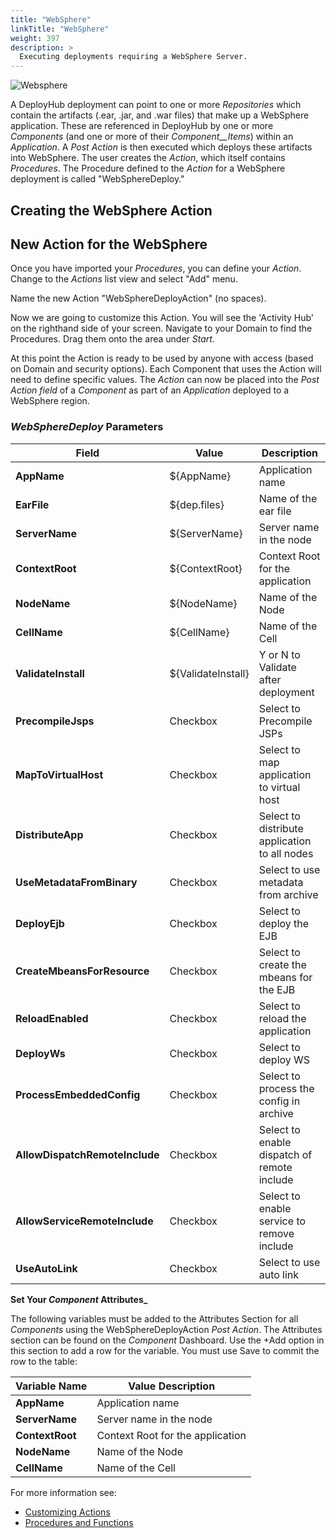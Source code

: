 ```yaml
---
title: "WebSphere"
linkTitle: "WebSphere"
weight: 397
description: >
  Executing deployments requiring a WebSphere Server.
---
```


![Websphere](/userguide/images/websphere.png)

A DeployHub deployment can point to one or more _Repositories_ which contain the artifacts (.ear, .jar, and .war files) that make up a WebSphere application. These are referenced in DeployHub by one or more _Components_ (and one or more of their _Component__Items_) within an _Application_. A _Post Action_ is then executed which deploys these artifacts into WebSphere. The user creates the _Action_, which itself contains _Procedures_. The Procedure defined to the _Action_ for a WebSphere deployment is called "WebSphereDeploy."

## Creating the WebSphere Action

## New Action for the WebSphere

Once you have imported your _Procedures_, you can define your _Action_. Change to the _Actions_ list view and select "Add" menu.  

Name the new Action "WebSphereDeployAction" (no spaces).

Now we are going to customize this Action. You will see the 'Activity Hub' on the righthand side of your screen. Navigate to your Domain to find the Procedures. Drag them onto the area under _Start._

At this point the Action is ready to be used by anyone with access (based on Domain and security options). Each Component that uses the Action will need to define specific values.
The _Action_ can now be placed into the _Post Action field_ of a _Component_ as part of an _Application_ deployed to a WebSphere region.

### _WebSphereDeploy_ Parameters

| **Field**                      | Value              | Description                                   |
|--------------------------------|--------------------|-----------------------------------------------|
| **AppName**                    | ${AppName}         | Application name                              |
| **EarFile**                    | ${dep.files}       | Name of the ear file                          |
| **ServerName**                 | ${ServerName}      | Server name in the node                       |
| **ContextRoot**                | ${ContextRoot}     | Context Root for the application              |
| **NodeName**                   | ${NodeName}        | Name of the Node                              |
| **CellName**                   | ${CellName}        | Name of the Cell                              |
| **ValidateInstall**            | ${ValidateInstall} | Y or N to Validate after deployment           |
| **PrecompileJsps**             | Checkbox           | Select to Precompile JSPs                     |
| **MapToVirtualHost**           | Checkbox           | Select to map application to virtual host     |
| **DistributeApp**              | Checkbox           | Select to distribute application to all nodes |
| **UseMetadataFromBinary**      | Checkbox           | Select to use metadata from archive           |
| **DeployEjb**                  | Checkbox           | Select to deploy the EJB                      |
| **CreateMbeansForResource**    | Checkbox           | Select to create the mbeans for the EJB       |
| **ReloadEnabled**              | Checkbox           | Select to  reload the application             |
| **DeployWs**                   | Checkbox           | Select to deploy WS                           |
| **ProcessEmbeddedConfig**      | Checkbox           | Select to process the config in archive       |
| **AllowDispatchRemoteInclude** | Checkbox           | Select to enable dispatch of remote include   |
| **AllowServiceRemoteInclude**  | Checkbox           | Select to enable service to remove include    |
| **UseAutoLink**                | Checkbox           | Select to use auto link                       |

**Set Your _Component_ Attributes_**

The following variables must be added to the Attributes Section for all  _Components_ using the WebSphereDeployAction _Post Action_.  The Attributes section can be found on the _Component_ Dashboard.  Use the +Add option in this section to add a row for the variable. You must use Save to commit the row to the table:

| Variable Name   | Value Description                                            |
|-----------------|--------------------------------------------------------------|
| **AppName**     | Application name                                             |
| **ServerName**  | Server name in the node                                      |
| **ContextRoot** | Context Root for the application                             |
| **NodeName**    | Name of the Node                                             |
| **CellName**    | Name of the Cell                                             |


For more information see:

- [Customizing Actions](/userguide/advanced-features/deployments/2-define-your-actions/)
- [Procedures and Functions](/userguide/advanced-features/deployments/2-define-your-functions-and-procedures/)

